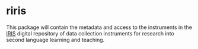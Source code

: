 # riris

This package will contain the metadata and access to the instruments in the [IRIS](https://www.iris-database.org/) digital repository of data collection instruments for research into second language learning and teaching.